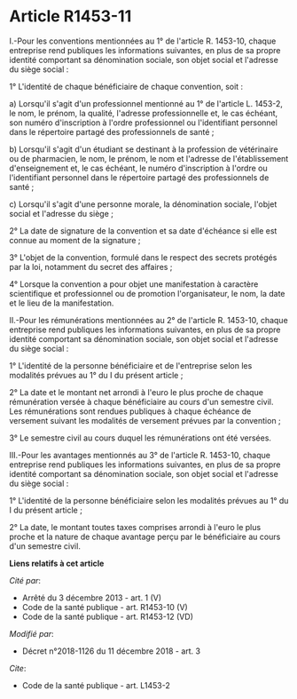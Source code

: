 # Article R1453-11

I.-Pour les conventions mentionnées au 1° de l'article R. 1453-10, chaque entreprise rend publiques les informations
suivantes, en plus de sa propre identité comportant sa dénomination sociale, son objet social et l'adresse du siège social :

1° L'identité de chaque bénéficiaire de chaque convention, soit :

a) Lorsqu'il s'agit d'un professionnel mentionné au 1° de l'article L. 1453-2, le nom, le prénom, la qualité, l'adresse
professionnelle et, le cas échéant, son numéro d'inscription à l'ordre professionnel ou l'identifiant personnel dans le
répertoire partagé des professionnels de santé ;

b) Lorsqu'il s'agit d'un étudiant se destinant à la profession de vétérinaire ou de pharmacien, le nom, le prénom, le nom et
l'adresse de l'établissement d'enseignement et, le cas échéant, le numéro d'inscription à l'ordre ou l'identifiant personnel
dans le répertoire partagé des professionnels de santé ;

c) Lorsqu'il s'agit d'une personne morale, la dénomination sociale, l'objet social et l'adresse du siège ;

2° La date de signature de la convention et sa date d'échéance si elle est connue au moment de la signature ;

3° L'objet de la convention, formulé dans le respect des secrets protégés par la loi, notamment du secret des affaires ;

4° Lorsque la convention a pour objet une manifestation à caractère scientifique et professionnel ou de promotion
l'organisateur, le nom, la date et le lieu de la manifestation.

II.-Pour les rémunérations mentionnées au 2° de l'article R. 1453-10, chaque entreprise rend publiques les informations
suivantes, en plus de sa propre identité comportant sa dénomination sociale, son objet social et l'adresse du siège social :

1° L'identité de la personne bénéficiaire et de l'entreprise selon les modalités prévues au 1° du I du présent article ;

2° La date et le montant net arrondi à l'euro le plus proche de chaque rémunération versée à chaque bénéficiaire au cours
d'un semestre civil. Les rémunérations sont rendues publiques à chaque échéance de versement suivant les modalités de
versement prévues par la convention ;

3° Le semestre civil au cours duquel les rémunérations ont été versées.

III.-Pour les avantages mentionnés au 3° de l'article R. 1453-10, chaque entreprise rend publiques les informations
suivantes, en plus de sa propre identité comportant sa dénomination sociale, son objet social et l'adresse du siège social :

1° L'identité de la personne bénéficiaire selon les modalités prévues au 1° du I du présent article ;

2° La date, le montant toutes taxes comprises arrondi à l'euro le plus proche et la nature de chaque avantage perçu par le
bénéficiaire au cours d'un semestre civil.

**Liens relatifs à cet article**

_Cité par_:

  - Arrêté du 3 décembre 2013 - art. 1 (V)
  - Code de la santé publique - art. R1453-10 (V)
  - Code de la santé publique - art. R1453-12 (VD)

_Modifié par_:

  - Décret n°2018-1126 du 11 décembre 2018 - art. 3

_Cite_:

  - Code de la santé publique - art. L1453-2
